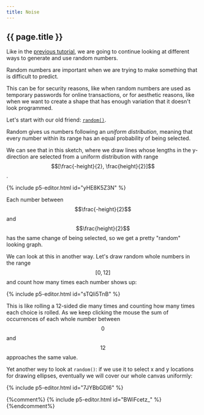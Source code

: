 ```yaml
---
title: Noise
---
```


<h2 class="week-title">{{ page.title }}</h2>

Like in the [previous tutorial](../random-gaussian/), we are going to continue looking at different ways to generate and use random numbers.

Random numbers are important when we are trying to make something that is difficult to predict.

This can be for security reasons, like when random numbers are used as temporary passwords for online transactions, or for aesthetic reasons, like when we want to create a shape that has enough variation that it doesn't look programmed.

Let's start with our old friend: [```random()```](https://p5js.org/reference/#/p5/random).

Random gives us numbers following an *uniform distribution*, meaning that every number within its range has an equal probability of being selected.

We can see that in this sketch, where we draw lines whose lengths in the y-direction are selected from a uniform distribution with range $$[\frac{-height}{2}, \frac{height}{2}]$$.

{% include p5-editor.html id="yHE8K5Z3N" %}

Each number between $$\frac{-height}{2}$$ and $$\frac{height}{2}$$ has the same change of being selected, so we get a pretty "random" looking graph.

We can look at this in another way. Let's draw random whole numbers in the range $$[0, 12]$$ and count how many times each number shows up:

{% include p5-editor.html id="sTQli5TnB" %}

This is like rolling a 12-sided die many times and counting how many times each choice is rolled. As we keep clicking the mouse the sum of occurrences of each whole number between $$0$$ and $$12$$ approaches the same value.

Yet another wey to look at ```random()```: if we use it to select x and y locations for drawing ellipses, eventually we will cover our whole canvas uniformly:

{% include p5-editor.html id="7JYBbGDl6" %}


{%comment%}
{% include p5-editor.html id="BWiFcetz_" %}
{%endcomment%}
